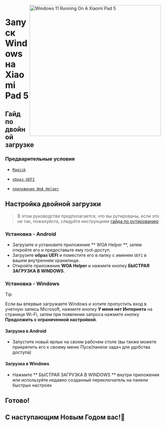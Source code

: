 <img align="right" src="https://raw.githubusercontent.com/erdilS/Port-Windows-11-Xiaomi-Pad-5/main/nabu.png" width="425" alt="Windows 11 Running On A Xiaomi Pad 5">

# Запуск Windows на Xiaomi Pad 5

## Гайд по двойной загрузке

### Предварительные условия
- [```Magisk```](https://github.com/topjohnwu/Magisk/releases/latest)

- [```образ UEFI```](https://github.com/erdilS/Port-Windows-11-Xiaomi-Pad-5/releases/download/UEFI/uefi-v3.img)

- [```приложение WoA Helper```](https://github.com/n00b69/woa-helper/releases/tag/APK)

## Настройка двойной загрузки
> В этом руководстве предполагается, что вы рутированы, если это не так, пожалуйста, следуйте инструкциям [гайда по рутированию ](2-rootguide-ru.md )

### Установка - Android
- Загрузите и установите приложение ** WOA Helper **, затем откройте его и предоставьте ему root-доступ.
- Загрузите **образ UEFI** и поместите его в папку с именем `UEFI` в вашем внутреннем хранилище.
- Откройте приложение **WOA Helper** и нажмите кнопку **БЫСТРАЯ ЗАГРУЗКА В WINDOWS**.

### Установка - Windows
> [!Tip]
> Если вы впервые загружаете Windows и хотите пропустить вход в учетную запись Microsoft, нажмите кнопку **У меня нет Интернета** на странице Wi-Fi, затем при появлении запроса нажмите кнопку **Продолжить с ограниченной настройкой**.

#### Загрузка в Android
- Запустите новый ярлык на своем рабочем столе (вы также можете прикрепить его к своему меню Пуск/панели задач для удобства доступа)

#### Загрузка в Windows
- Нажмите ** БЫСТРАЯ ЗАГРУЗКА В WINDOWS ** внутри приложения или используйте недавно созданный переключатель на панели быстрых настроек
  
## Готово!

## С наступающим Новым Годом вас!🎄



















